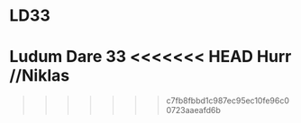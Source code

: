 # LD33
Ludum Dare 33
<<<<<<< HEAD
Hurr //Niklas
=======
>>>>>>> c7fb8fbbd1c987ec95ec10fe96c00723aaeafd6b
